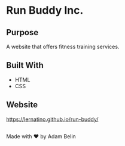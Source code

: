 # Run Buddy Inc.

## Purpose
A website that offers fitness training services.

## Built With
* HTML
* CSS

## Website
https://lernatino.github.io/run-buddy/

##
Made with ❤️ by Adam Belin
